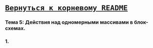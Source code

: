 # [__```Вернуться к корневому README```__](https://github.com/enikk500/CFU/blob/main/README.md)  

### Тема 5: Действия над одномерными массивами в блок-схемах.

### 1.